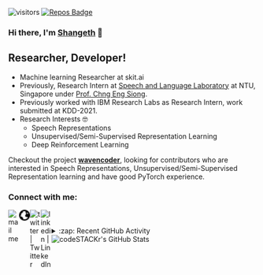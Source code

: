  ![visitors](https://visitor-badge.glitch.me/badge?page_id=page.id)
 [![Repos Badge](https://badges.pufler.dev/repos/shangeth)](https://badges.pufler.dev)
 
 
 ### Hi there, I'm [Shangeth](https://shangeth.com/) 👋

## Researcher, Developer!
- Machine learning Researcher at skit.ai
- Previously, Research Intern at [Speech and Language Laboratory](https://personal.ntu.edu.sg/aseschng/SpeechLab.html) at NTU, Singapore under [Prof. Chng Eng Siong](https://personal.ntu.edu.sg/aseschng/default.html).
- Previously worked with IBM Research Labs as Research Intern, work submitted at KDD-2021.
- Research Interests :nerd_face:
    - Speech Representations
    - Unsupervised/Semi-Supervised Representation Learning
    - Deep Reinforcement Learning


Checkout the project [**wavencoder**](https://github.com/shangeth/wavencoder), looking for contributors who are interested in Speech Representations, Unsupervised/Semi-Supervised Representation learning and have good PyTorch experience.

### Connect with me:
[<img align="left" alt="mail me" width="22px" src="https://cdn.jsdelivr.net/npm/simple-icons@v3/icons/mail-dot-ru.svg" />](mailto:f20160442@goa.bits-pilani.ac.in)
[<img align="left" alt="shangeth.com" width="22px" src="https://raw.githubusercontent.com/iconic/open-iconic/master/svg/globe.svg" />](https://shangeth.com/)
[<img align="left" alt="twitter | Twitter" width="22px" src="https://cdn.jsdelivr.net/npm/simple-icons@v3/icons/twitter.svg" />](https://twitter.com/shangethr)
[<img align="left" alt="linkedin | LinkedIn" width="22px" src="https://cdn.jsdelivr.net/npm/simple-icons@v3/icons/linkedin.svg" />](https://www.linkedin.com/in/shangeth)

<br/>
<br/>
<details>
  <summary>:zap: Recent GitHub Activity</summary>
 
<!--START_SECTION:activity-->
1. ❗️ Opened issue [#17](https://github.com/shangeth/wavencoder/issues/17) in [shangeth/wavencoder](https://github.com/shangeth/wavencoder)
2. 🗣 Commented on [#78](https://github.com/skit-ai/tech/issues/78) in [skit-ai/tech](https://github.com/skit-ai/tech)
3. 💪 Opened PR [#78](https://github.com/skit-ai/tech/pull/78) in [skit-ai/tech](https://github.com/skit-ai/tech)
4. 💪 Opened PR [#8](https://github.com/pyusetest/first-repo/pull/8) in [pyusetest/first-repo](https://github.com/pyusetest/first-repo)
5. 💪 Opened PR [#7](https://github.com/pyusetest/first-repo/pull/7) in [pyusetest/first-repo](https://github.com/pyusetest/first-repo)
<!--END_SECTION:activity-->

 </details>

<img align="left" alt="codeSTACKr's GitHub Stats" src="https://github-readme-stats-five-ochre.vercel.app/api?username=shangeth&show_icons=true&hide_border=true" />

